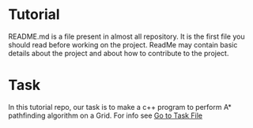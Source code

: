 # Tutorial
README.md is a file present in almost all repository. It is the first file you should read before working on the project.
ReadMe may contain basic details about the project and about how to contribute to the project.
# Task
In this tutorial repo, our task is to make a c++ program to perform A* pathfinding algorithm on a Grid.
For info see [Go to Task File](tasks.txt)
